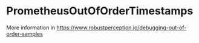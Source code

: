 # PrometheusOutOfOrderTimestamps

More information in https://www.robustperception.io/debugging-out-of-order-samples
